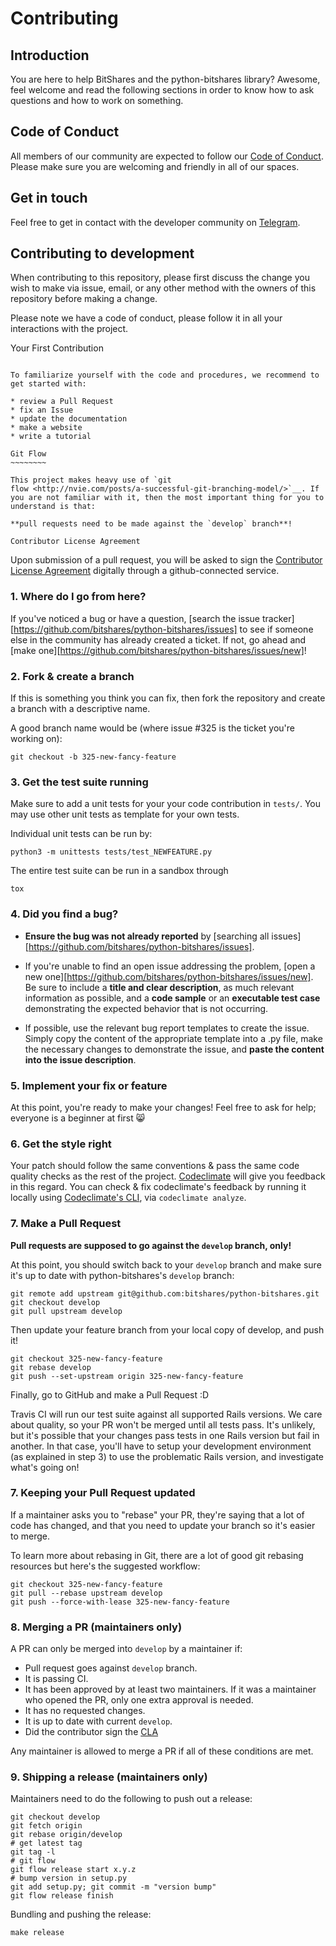 Contributing
============

Introduction
------------

You are here to help BitShares and the python-bitshares library?
Awesome, feel welcome and read the following sections in order to know
how to ask questions and how to work on something.

Code of Conduct
---------------

All members of our community are expected to follow our [Code of
Conduct](CODE_OF_CONDUCT). Please make sure you are welcoming and
friendly in all of our spaces.

Get in touch
------------

Feel free to get in contact with the developer community on
[Telegram](https://t.me/pybitshares).

Contributing to development
---------------------------

When contributing to this repository, please first discuss the change
you wish to make via issue, email, or any other method with the owners
of this repository before making a change.

Please note we have a code of conduct, please follow it in all your
interactions with the project.

Your First Contribution
~~~~~~~~~~~~~~~~~~~~~~~

To familiarize yourself with the code and procedures, we recommend to
get started with:

* review a Pull Request
* fix an Issue
* update the documentation
* make a website
* write a tutorial

Git Flow
~~~~~~~~

This project makes heavy use of `git
flow <http://nvie.com/posts/a-successful-git-branching-model/>`__. If
you are not familiar with it, then the most important thing for you to
understand is that:

**pull requests need to be made against the `develop` branch**!

Contributor License Agreement
~~~~~~~~~~~~~~~~~~~~~~~~~~~~~

Upon submission of a pull request, you will be asked to sign the
[Contributor License Agreement](CLA) digitally through a
github-connected service.

### 1. Where do I go from here?

If you've noticed a bug or have a question, [search the issue
tracker][https://github.com/bitshares/python-bitshares/issues] to see if
someone else in the community has already created a ticket. If not, go
ahead and [make one][https://github.com/bitshares/python-bitshares/issues/new]!

### 2. Fork & create a branch

If this is something you think you can fix, then fork the repository and
create a branch with a descriptive name.

A good branch name would be (where issue #325 is the ticket you're working on):

    git checkout -b 325-new-fancy-feature

### 3. Get the test suite running

Make sure to add a unit tests for your your code contribution in
`tests/`. You may use other unit tests as template for your own tests.

Individual unit tests can be run by:

    python3 -m unittests tests/test_NEWFEATURE.py

The entire test suite can be run in a sandbox through

    tox

### 4. Did you find a bug?

* **Ensure the bug was not already reported** by [searching all issues][https://github.com/bitshares/python-bitshares/issues].

* If you're unable to find an open issue addressing the problem,
  [open a new
  one][https://github.com/bitshares/python-bitshares/issues/new]. Be sure
  to include a **title and clear description**, as much relevant
  information as possible, and a **code sample** or an **executable test
  case** demonstrating the expected behavior that is not occurring.

* If possible, use the relevant bug report templates to create the issue.
  Simply copy the content of the appropriate template into a .py file, make the
  necessary changes to demonstrate the issue, and **paste the content into the
  issue description**.

### 5. Implement your fix or feature

At this point, you're ready to make your changes! Feel free to ask for help;
everyone is a beginner at first :smile_cat:

### 6. Get the style right

Your patch should follow the same conventions & pass the same code
quality checks as the rest of the project.
[Codeclimate](https://codeclimate.com/github/xeroc/python-bitshares)
will give you feedback in this regard. You can check & fix codeclimate's
feedback by running it locally using [Codeclimate's CLI](https://codeclimate.com/github/xeroc/python-bitshares), via
`codeclimate analyze`.

### 7. Make a Pull Request

**Pull requests are supposed to go against the `develop` branch, only!**

At this point, you should switch back to your `develop` branch and make
sure it's up to date with python-bitshares's `develop` branch:

    git remote add upstream git@github.com:bitshares/python-bitshares.git
    git checkout develop
    git pull upstream develop

Then update your feature branch from your local copy of develop, and push it!

    git checkout 325-new-fancy-feature
    git rebase develop
    git push --set-upstream origin 325-new-fancy-feature

Finally, go to GitHub and make a Pull Request :D

Travis CI will run our test suite against all supported Rails versions. We care
about quality, so your PR won't be merged until all tests pass. It's unlikely,
but it's possible that your changes pass tests in one Rails version but fail in
another. In that case, you'll have to setup your development environment (as
explained in step 3) to use the problematic Rails version, and investigate
what's going on!

### 7. Keeping your Pull Request updated

If a maintainer asks you to "rebase" your PR, they're saying that a lot of code
has changed, and that you need to update your branch so it's easier to merge.

To learn more about rebasing in Git, there are a lot of good git
rebasing resources but here's the suggested workflow:

    git checkout 325-new-fancy-feature
    git pull --rebase upstream develop
    git push --force-with-lease 325-new-fancy-feature

### 8. Merging a PR (maintainers only)

A PR can only be merged into `develop` by a maintainer if:

* Pull request goes against `develop` branch.
* It is passing CI.
* It has been approved by at least two maintainers. If it was a maintainer who opened the PR, only one extra approval is needed.
* It has no requested changes.
* It is up to date with current `develop`.
* Did the contributor sign the [CLA](CLA)

Any maintainer is allowed to merge a PR if all of these conditions are met.

### 9. Shipping a release (maintainers only)

Maintainers need to do the following to push out a release:

    git checkout develop
    git fetch origin
    git rebase origin/develop
    # get latest tag
    git tag -l
    # git flow
    git flow release start x.y.z
    # bump version in setup.py
    git add setup.py; git commit -m "version bump"
    git flow release finish

Bundling and pushing the release:

    make release
